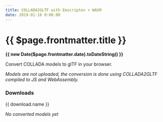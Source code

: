 ```yaml
---
title: COLLADA2GLTF with Emscripten + WASM
date: 2019-01-16 0:00.00
---
```


# {{ $page.frontmatter.title }}

**{{ new Date($page.frontmatter.date).toDateString() }}**

Convert COLLADA models to glTF in your browser.

*Models are not uploaded, the conversion is done using COLLADA2GLTF compiled to JS and WebAssembly.*

<div ref="container">
</div>

<b-form-file v-model="files" placeholder="Choose files..." multiple></b-form-file>

### Downloads

<div v-if="downloads.length > 0">
<b-list-group>
<b-list-group-item v-for="download in downloads" :key="download.name" button v-on:click="downloadFile(download.name, download.data)">

{{ download.name }}
&nbsp;
<v-icon name="download"/>

</b-list-group-item>
</b-list-group>
</div>
<div v-else>

*No converted models yet*

</div>

<script>
  import * as Three from 'three';
  import GLTFLoader from 'three-gltf-loader'
  import load_module from './lib/COLLADA2GLTF-bin'
  import OrbitControls from 'three-orbit-controls'
  import Promise from 'bluebird'

  import '../../../node_modules/vue-awesome/icons/download'

  const Controls = OrbitControls(Three)

  export default {
    data () {
      return {
        camera: null,
        controls: null,
        downloads: [],
        files: null,
        lastModel: null,
        loader: new GLTFLoader(),
        mixer: null,
        Module: null,
        scene : null,
      }
    },
    methods: {
      downloadFile (filename, data) {
        const element = document.createElement('a')
        element.setAttribute('href', URL.createObjectURL(new Blob([data], {
          type: 'text/plain'
        })))
        element.setAttribute('download', filename)
        element.style.display = 'none'
        document.body.appendChild(element)
        element.click()
        document.body.removeChild(element)
      },
      focusCamera () {
        const boundingSphere = new Three.Sphere()
        new Three.Box3().setFromObject(this.lastModel).getBoundingSphere(boundingSphere);

        const scale = 1.0; // object size / display size
        const objectAngularSize = (this.camera.fov * Math.PI / 180) * scale;
        const distanceToCamera = boundingSphere.radius / Math.tan(objectAngularSize / 2)
        const len = Math.sqrt( Math.pow(distanceToCamera, 2) + Math.pow(distanceToCamera, 2) )

        this.camera.position.set(len, len, len);
        this.controls.update();

        this.camera.lookAt( boundingSphere.center );
        this.controls.target.set( boundingSphere.center.x, boundingSphere.center.y, boundingSphere.center.z );

        this.camera.updateProjectionMatrix();
      }
    },
    mounted () {
      const that = this
      const camera = new Three.PerspectiveCamera( 45, 1.0, 0.25, 1000000 );
      this.camera = camera

      camera.position.set( - 1.8, 0.9, 2.7 );
      const controls = new Controls( camera );
      this.controls = controls

      controls.target.set( 0, - 0.2, - 0.2 );
      controls.update()

      const scene = new Three.Scene()
      this.scene = scene

      const light = new Three.HemisphereLight( 0xbbbbff, 0x444422 );
      light.position.set( 0, 1, 0 );
      scene.add( light );

      const container = this.$refs.container
      const renderer = new Three.WebGLRenderer( { antialias: true } );
      renderer.setClearColor(0x444444, 1)
      renderer.setPixelRatio(1.0);
      renderer.setSize(container.offsetWidth, container.offsetWidth);
      renderer.gammaOutput = true;
      container.appendChild(renderer.domElement);

      window.addEventListener('resize', () => {
        renderer.setSize(container.offsetWidth, container.offsetWidth);
      }, false)

      const clock = new Three.Clock();
      function animate() {
        requestAnimationFrame( animate );
        if (that.mixer !== null) {
          that.mixer.update(clock.getDelta())
        }
        renderer.render( scene, camera );
      }
      animate()

      this.Module = {
        onRuntimeInitialized() {
          console.log('Ready!')
        }
      }
      load_module(this.Module)
    },
    watch: {
      files (files) {
        const that = this
        const assetLoadingPromises = []
        let colladaFile = undefined
        for (let i = 0; i < files.length; i++) {
          const file = files[i]
          if (file.name.endsWith('.dae')) {
            colladaFile = file
          }
          assetLoadingPromises.push(new Promise((resolve, reject) => {
            const reader = new FileReader()
            reader.onload = function(event) {
              that.Module.fs.createDataFile('/', file.name,
                new Uint8Array(event.target.result), true, true)
              console.log('Created file ' + file.name)
              resolve()
            }
            reader.readAsArrayBuffer(file)
          }))
        }
        Promise.all(assetLoadingPromises).then(() => {
          const name = colladaFile.name
          if (that.lastModel !== null) {
            that.scene.remove(that.lastModel)
          }
          that.Module.callMain(['-i', '/' + name])
          const outputFileName = name.replace('.dae', '.gltf')
          const outputFile = '/output/' + outputFileName
          const contents = that.Module.fs.readFile(outputFile)
          that.downloads.push({
            name: outputFileName,
            data: new Uint8Array(contents)
          })
          that.loader.parse(
            contents, undefined,
            ( gltf ) => {
              // called when the resource is loaded
              console.log('Loaded!')
              that.scene.add(gltf.scene)
              that.lastModel = gltf.scene
              that.focusCamera()
              const mixer = new Three.AnimationMixer(gltf.scene)
              gltf.animations.forEach(clip => {
                mixer.clipAction(clip).play()
              })
              that.mixer = mixer
            },
            ( error ) => {
              // called when loading has errors
              console.error( 'An error happened', error );
            },
          );
        })
      }
    }
  }
</script>